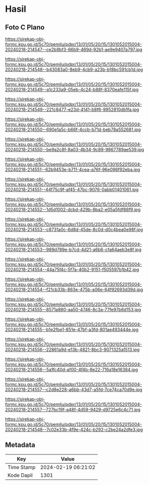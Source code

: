 # Hasil

## Foto C Plano

https://sirekap-obj-formc.kpu.go.id/5c70/pemilu/pdpr/13/01/05/20/15/1301052015004-20240218-214547--ce2b9bf3-66b9-469d-92b1-ae9e9407a797.jpg

https://sirekap-obj-formc.kpu.go.id/5c70/pemilu/pdpr/13/01/05/20/15/1301052015004-20240218-214548--b43083a0-8eb9-4cb9-a23b-b18bc591cb1d.jpg

https://sirekap-obj-formc.kpu.go.id/5c70/pemilu/pdpr/13/01/05/20/15/1301052015004-20240218-214549--a1c233a9-05eb-4c24-b88f-8370eafe115f.jpg

https://sirekap-obj-formc.kpu.go.id/5c70/pemilu/pdpr/13/01/05/20/15/1301052015004-20240218-214549--221c8477-e23d-4141-b8f6-9952810db1fa.jpg

https://sirekap-obj-formc.kpu.go.id/5c70/pemilu/pdpr/13/01/05/20/15/1301052015004-20240218-214550--690e1a5c-b66f-4ccb-b71d-beb78a552681.jpg

https://sirekap-obj-formc.kpu.go.id/5c70/pemilu/pdpr/13/01/05/20/15/1301052015004-20240218-214550--be9a2c8f-8a03-4b34-9c89-9867789ae539.jpg

https://sirekap-obj-formc.kpu.go.id/5c70/pemilu/pdpr/13/01/05/20/15/1301052015004-20240218-214551--62b9453e-b711-4cea-a76f-96e096f92eba.jpg

https://sirekap-obj-formc.kpu.go.id/5c70/pemilu/pdpr/13/01/05/20/15/1301052015004-20240218-214551--44f75c9f-af45-47bc-9076-0abb01401061.jpg

https://sirekap-obj-formc.kpu.go.id/5c70/pemilu/pdpr/13/01/05/20/15/1301052015004-20240218-214552--1d5d1002-dcbd-429b-8ba2-e05a5fdf88f9.jpg

https://sirekap-obj-formc.kpu.go.id/5c70/pemilu/pdpr/13/01/05/20/15/1301052015004-20240218-214553--c8731a0c-6d8d-45de-8c0d-d0c4bea0e98f.jpg

https://sirekap-obj-formc.kpu.go.id/5c70/pemilu/pdpr/13/01/05/20/15/1301052015004-20240218-214553--989d789e-b7cd-4d21-a6b6-cfa64aeb3e8f.jpg

https://sirekap-obj-formc.kpu.go.id/5c70/pemilu/pdpr/13/01/05/20/15/1301052015004-20240218-214554--44a75f4c-5f7a-40b2-9151-f505597b1b42.jpg

https://sirekap-obj-formc.kpu.go.id/5c70/pemilu/pdpr/13/01/05/20/15/1301052015004-20240218-214554--f21cb33b-863e-475b-a06e-64f92693d39d.jpg

https://sirekap-obj-formc.kpu.go.id/5c70/pemilu/pdpr/13/01/05/20/15/1301052015004-20240218-214555--8571a880-aa50-4746-8c3a-77fe97b6d153.jpg

https://sirekap-obj-formc.kpu.go.id/5c70/pemilu/pdpr/13/01/05/20/15/1301052015004-20240218-214555--b1e2fbe1-851e-47bf-a3fd-801ae493444e.jpg

https://sirekap-obj-formc.kpu.go.id/5c70/pemilu/pdpr/13/01/05/20/15/1301052015004-20240218-214556--22861a9d-e13b-4821-8bc3-9071325a1513.jpg

https://sirekap-obj-formc.kpu.go.id/5c70/pemilu/pdpr/13/01/05/20/15/1301052015004-20240218-214556--5a1fc40d-af00-4f4b-8e22-716a18e16384.jpg

https://sirekap-obj-formc.kpu.go.id/5c70/pemilu/pdpr/13/01/05/20/15/1301052015004-20240218-214557--c2d8e228-a6bb-43d7-a5fd-7ce74ca70d9e.jpg

https://sirekap-obj-formc.kpu.go.id/5c70/pemilu/pdpr/13/01/05/20/15/1301052015004-20240218-214557--727bc19f-a48f-4d59-9429-d9725e6c4c71.jpg

https://sirekap-obj-formc.kpu.go.id/5c70/pemilu/pdpr/13/01/05/20/15/1301052015004-20240218-214548--7c02e33b-4f9e-424c-b292-c2be24a2dfe3.jpg


## Metadata

| Key        | Value               |
| ---------- | ------------------- |
| Time Stamp | 2024-02-19 06:21:02 |
| Kode Dapil | 1301                |



